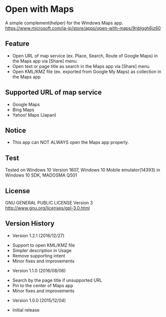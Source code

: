 Open with Maps
==============

A simple complement(helper) for the Windows Maps app.  
https://www.microsoft.com/ja-jp/store/apps/open-with-maps/9nblggh6jz60

## Feature
- Open URL of map service (ex. Place, Search, Route of Google Maps) in the Maps app via [Share] menu
- Open text or page title as search in the Maps app via [Share] menu
- Open KML/KMZ file (ex. exported from Google My Maps) as collection in the Maps app

## Supported URL of map service
- Google Maps
- Bing Maps
- Yahoo! Maps (Japan)

## Notice
- This app can NOT ALWAYS open the Maps app properly.

## Test
Tested on Windows 10 Version 1607, Windows 10 Mobile emulator(14393) in Windows 10 SDK, MADOSMA Q501

## License
GNU GENERAL PUBLIC LICENSE Version 3  
http://www.gnu.org/licenses/gpl-3.0.html

## Version History
- Version 1.2.1 (2016/12/27)
 * Support to open KML/KMZ file
 * Simpler description in Usage
 * Remove supporting intent
 * Minor fixes and improvements

- Version 1.1.0 (2016/08/06)
 * Search by the page title if unsupported URL
 * Pin to the center of Maps app
 * Minor fixes and improvements

- Version 1.0.0 (2015/12/04)  
 * Initial release
